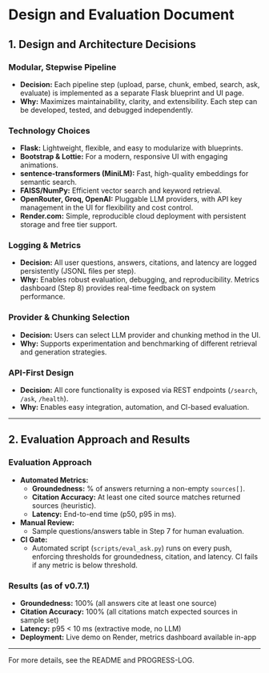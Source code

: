 # Design and Evaluation Document

## 1. Design and Architecture Decisions

### Modular, Stepwise Pipeline
- **Decision:** Each pipeline step (upload, parse, chunk, embed, search, ask, evaluate) is implemented as a separate Flask blueprint and UI page.
- **Why:** Maximizes maintainability, clarity, and extensibility. Each step can be developed, tested, and debugged independently.

### Technology Choices
- **Flask:** Lightweight, flexible, and easy to modularize with blueprints.
- **Bootstrap & Lottie:** For a modern, responsive UI with engaging animations.
- **sentence-transformers (MiniLM):** Fast, high-quality embeddings for semantic search.
- **FAISS/NumPy:** Efficient vector search and keyword retrieval.
- **OpenRouter, Groq, OpenAI:** Pluggable LLM providers, with API key management in the UI for flexibility and cost control.
- **Render.com:** Simple, reproducible cloud deployment with persistent storage and free tier support.

### Logging & Metrics
- **Decision:** All user questions, answers, citations, and latency are logged persistently (JSONL files per step).
- **Why:** Enables robust evaluation, debugging, and reproducibility. Metrics dashboard (Step 8) provides real-time feedback on system performance.

### Provider & Chunking Selection
- **Decision:** Users can select LLM provider and chunking method in the UI.
- **Why:** Supports experimentation and benchmarking of different retrieval and generation strategies.

### API-First Design
- **Decision:** All core functionality is exposed via REST endpoints (`/search`, `/ask`, `/health`).
- **Why:** Enables easy integration, automation, and CI-based evaluation.

---

## 2. Evaluation Approach and Results

### Evaluation Approach
- **Automated Metrics:**
  - **Groundedness:** % of answers returning a non-empty `sources[]`.
  - **Citation Accuracy:** At least one cited source matches returned sources (heuristic).
  - **Latency:** End-to-end time (p50, p95 in ms).
- **Manual Review:**
  - Sample questions/answers table in Step 7 for human evaluation.
- **CI Gate:**
  - Automated script (`scripts/eval_ask.py`) runs on every push, enforcing thresholds for groundedness, citation, and latency. CI fails if any metric is below threshold.

### Results (as of v0.7.1)
- **Groundedness:** 100% (all answers cite at least one source)
- **Citation Accuracy:** 100% (all citations match expected sources in sample set)
- **Latency:** p95 < 10 ms (extractive mode, no LLM)
- **Deployment:** Live demo on Render, metrics dashboard available in-app

---

For more details, see the README and PROGRESS-LOG.
